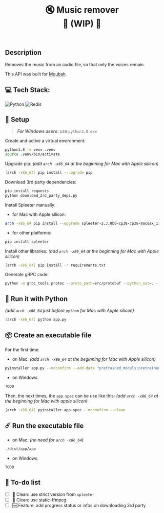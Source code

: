 <h1 align="center">
    🔇 Music remover</br>
    🚧 (WIP) 🚧 </br>
</h1>
</br>

## Description

Removes the music from an audio file, so that only the voices remain.

This API was built for [Moubah](https://github.com/karim-bouchez/moubah).


## 💻 Tech Stack:
![Python](https://img.shields.io/badge/python-3670A0?style=for-the-badge&logo=python&logoColor=ffdd54)
![Redis](https://img.shields.io/badge/redis-%23DD0031.svg?style=for-the-badge&logo=redis&logoColor=white)


## 🔧 Setup

> **_For Windows users:_** use `python3.8.exe`
<!-- [WSL](https://learn.microsoft.com/en-us/windows/wsl/install) -->

<!-- TODO: check if we cannot install requirements.txt first, then install the rest -->

Create and active a virtual environment:
```bash
python3.8 -m venv .venv
source .venv/bin/activate
```

Upgrade pip: _(add `arch -x86_64` at the beginning for Mac with Apple silicon)_
```bash
[arch -x86_64] pip install --upgrade pip
```

Download 3rd party dependencies:
```bash
pip install requests
python download_3rd_party_deps.py
```

Install Spleeter manually:

 + for Mac with Apple silicon:
```bash
arch -x86_64 pip install --upgrade spleeter-2.3.0b0-cp38-cp38-macosx_11_0_x86_64.whl
```
 + for other platforms:
```bash
pip install spleeter
```

<!-- TODO: check if we really have to add arch -x86_64 everywhere -->
Install other libraries: _(add `arch -x86_64` at the beginning for Mac with Apple silicon)_
```bash
[arch -x86_64] pip install -r requirements.txt
```

Generate gRPC code:
```bash
python -m grpc_tools.protoc --proto_path=src/protobuf --python_out=. --grpc_python_out=. src/protobuf/moubah.proto
```


## 🐍 Run it with Python

_(add `arch -x86_64` just before `python` for Mac with Apple silicon)_
```bash
[arch -x86_64] python app.py
```


## 📦 Create an executable file


For the first time:
+ on Mac: _(add `arch -x86_64` at the beginning for Mac with Apple silicon)_
```bash
pyinstaller app.py --noconfirm --add-data "pretrained_models:pretrained_models" --add-data "ff*:." --collect-data librosa
```

+ on Windows:
```bash
TODO
```

Then, the next times, the `app.spec` can be use like this: _(add `arch -x86_64` at the beginning for Mac with apple silicon)_
```bash
[arch -x86_64] pyinstaller app.spec --noconfirm --clean
```


## ☄️ Run the executable file

+ on Mac: _(no need for `arch -x86_64`)_
```bash
./dist/app/app
```

+ on Windows:
```bash
TODO
```

## 🎯 To-do list

- [ ] 🧼 Clean: use strict version from `spleeter`
- [ ] 🧼 Clean: use [static-ffmpeg](https://pypi.org/project/static-ffmpeg/)
- [ ] 🆕 Feature: add progress status or infos on downloading 3rd party
